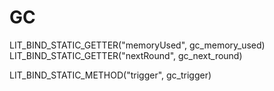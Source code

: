 # GC

LIT_BIND_STATIC_GETTER("memoryUsed", gc_memory_used)
LIT_BIND_STATIC_GETTER("nextRound", gc_next_round)

LIT_BIND_STATIC_METHOD("trigger", gc_trigger)